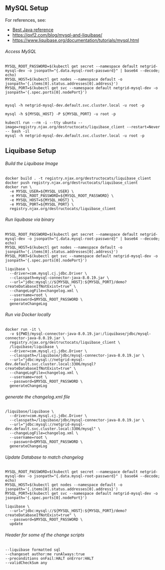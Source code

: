 ## MySQL Setup

For references, see:
  - [Best Java reference](https://spring.io/guides/gs/accessing-data-mysql/)
  - https://qxf2.com/blog/mysql-and-liquibase/
  - https://www.liquibase.org/documentation/tutorials/mysql.html


###### Access MySQL

```
MYSQL_ROOT_PASSWORD=$(kubectl get secret --namespace default netgrid-mysql-dev -o jsonpath="{.data.mysql-root-password}" | base64 --decode; echo)
MYSQL_HOST=$(kubectl get nodes --namespace default -o jsonpath='{.items[0].status.addresses[0].address}')
MYSQL_PORT=$(kubectl get svc --namespace default netgrid-mysql-dev -o jsonpath='{.spec.ports[0].nodePort}')


mysql -h netgrid-mysql-dev.default.svc.cluster.local -u root -p

mysql -h ${MYSQL_HOST} -P ${MYSQL_PORT} -u root -p

kubectl run --rm -i --tty ubuntu --image=registry.njax.org/destructocats/liquibase_client --restart=Never -- bash -il
mysql -h netgrid-mysql-dev.default.svc.cluster.local -u root -p
```


## Liquibase Setup

###### Build the Liquibase Image

```
docker build . -t registry.njax.org/destructocats/liquibase_client
docker push registry.njax.org/destructocats/liquibase_client
docker run \
  -e MYSQL_USER=${MYSQL_USER} \
  -e MYSQL_ROOT_PASSWORD=${MYSQL_ROOT_PASSWORD} \
  -e MYSQL_HOST=${MYSQL_HOST} \
  -e MYSQL_PORT=${MYSQL_PORT} \
  registry.njax.org/destructocats/liquibase_client
```


###### Run liquibase via binary

```
MYSQL_ROOT_PASSWORD=$(kubectl get secret --namespace default netgrid-mysql-dev -o jsonpath="{.data.mysql-root-password}" | base64 --decode; echo)
MYSQL_HOST=$(kubectl get nodes --namespace default -o jsonpath='{.items[0].status.addresses[0].address}')
MYSQL_PORT=$(kubectl get svc --namespace default netgrid-mysql-dev -o jsonpath='{.spec.ports[0].nodePort}')

liquibase \
  --driver=com.mysql.cj.jdbc.Driver \
  --classpath=mysql-connector-java-8.0.19.jar \
  --url="jdbc:mysql://${MYSQL_HOST}:${MYSQL_PORT}/demo?createDatabaseIfNotExist=true" \
  --changeLogFile=changelog.xml \
  --username=root \
  --password=$MYSQL_ROOT_PASSWORD \
  generateChangeLog
```


###### Run via Docker locally

```
docker run -it \
  -v ${PWD}/mysql-connector-java-8.0.19.jar:/liquibase/jdbc/mysql-connector-java-8.0.19.jar \
  registry.njax.org/destructocats/liquibase_client \
  /liquibase/liquibase \
  --driver=com.mysql.cj.jdbc.Driver \
  --classpath=/liquibase/jdbc/mysql-connector-java-8.0.19.jar \
  --url="jdbc:mysql://netgrid-mysql-dev.default.svc.cluster.local:3306/mysql?createDatabaseIfNotExist=true" \
  --changeLogFile=changelog.xml \
  --username=root \
  --password=$MYSQL_ROOT_PASSWORD \
  generateChangeLog
```

###### generate the changelog.xml file

```
/liquibase/liquibase \
  --driver=com.mysql.cj.jdbc.Driver \
  --classpath=/liquibase/jdbc/mysql-connector-java-8.0.19.jar \
  --url="jdbc:mysql://netgrid-mysql-dev.default.svc.cluster.local:3306/mysql" \
  --changeLogFile=changelog.xml \
  --username=root \
  --password=$MYSQL_ROOT_PASSWORD \
  generateChangeLog
```

###### Update Database to match changelog

```
MYSQL_ROOT_PASSWORD=$(kubectl get secret --namespace default netgrid-mysql-dev -o jsonpath="{.data.mysql-root-password}" | base64 --decode; echo)
MYSQL_HOST=$(kubectl get nodes --namespace default -o jsonpath='{.items[0].status.addresses[0].address}')
MYSQL_PORT=$(kubectl get svc --namespace default netgrid-mysql-dev -o jsonpath='{.spec.ports[0].nodePort}')

liquibase \
  --url="jdbc:mysql://${MYSQL_HOST}:${MYSQL_PORT}/demo?createDatabaseIfNotExist=true" \
  --password=$MYSQL_ROOT_PASSWORD \
  update
```


###### Header for some of the change scripts

```
--liquibase formatted sql
--changeset author:me runAlways:true
--preconditions onFail:HALT onError:HALT
--validCheckSum any

```
